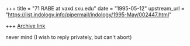 +++
title = "71 RABE at vaxd.sxu.edu"
date = "1995-05-12"
upstream_url = "https://list.indology.info/pipermail/indology/1995-May/002447.html"

+++
[Archive link](https://list.indology.info/pipermail/indology/1995-May/002447.html)

never mind (I wish to reply privately, but can't abort)





